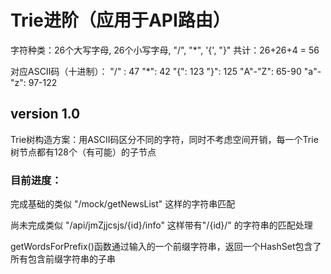 # Trie进阶（应用于API路由）

字符种类：26个大写字母, 26个小写字母, "/", "*", '{', "}"
共计：26+26+4 = 56

对应ASCII码（十进制）：
"/" : 47
"*": 42
"{": 123
"}": 125
"A"-"Z": 65-90
"a"-"z": 97-122

## version 1.0

Trie树构造方案：用ASCII码区分不同的字符，同时不考虑空间开销，每一个Trie树节点都有128个（有可能）的子节点

### 目前进度：

完成基础的类似 "/mock/getNewsList" 这样的字符串匹配

尚未完成类似 "/api/jmZjjcsjs/{id}/info" 这样带有"/{id}/" 的字符串的匹配处理

getWordsForPrefix()函数通过输入的一个前缀字符串，返回一个HashSet包含了所有包含前缀字符串的子串

